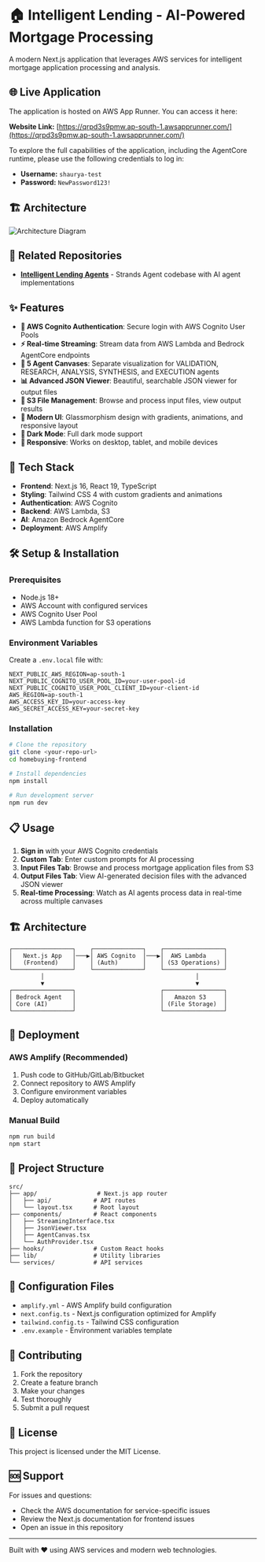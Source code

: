 # 🏠 Intelligent Lending - AI-Powered Mortgage Processing

A modern Next.js application that leverages AWS services for intelligent mortgage application processing and analysis.

## 🌐 Live Application

The application is hosted on AWS App Runner. You can access it here:

**Website Link:** [https://qrpd3s9pmw.ap-south-1.awsapprunner.com/](https://qrpd3s9pmw.ap-south-1.awsapprunner.com/)

To explore the full capabilities of the application, including the AgentCore runtime, please use the following credentials to log in:

- **Username:** `shaurya-test`
- **Password:** `NewPassword123!`

## 🏗️ Architecture

![Architecture Diagram](resources/arch.png)

## 🔗 Related Repositories

- **[Intelligent Lending Agents](https://github.com/Shaurya-Ps-Bisht/Intelligent-Lending-Agents)** - Strands Agent codebase with AI agent implementations

## ✨ Features

- **🔐 AWS Cognito Authentication**: Secure login with AWS Cognito User Pools
- **⚡ Real-time Streaming**: Stream data from AWS Lambda and Bedrock AgentCore endpoints
- **🤖 5 Agent Canvases**: Separate visualization for VALIDATION, RESEARCH, ANALYSIS, SYNTHESIS, and EXECUTION agents
- **📊 Advanced JSON Viewer**: Beautiful, searchable JSON viewer for output files
- **📁 S3 File Management**: Browse and process input files, view output results
- **🎨 Modern UI**: Glassmorphism design with gradients, animations, and responsive layout
- **🌙 Dark Mode**: Full dark mode support
- **📱 Responsive**: Works on desktop, tablet, and mobile devices

## 🚀 Tech Stack

- **Frontend**: Next.js 16, React 19, TypeScript
- **Styling**: Tailwind CSS 4 with custom gradients and animations
- **Authentication**: AWS Cognito
- **Backend**: AWS Lambda, S3
- **AI**: Amazon Bedrock AgentCore
- **Deployment**: AWS Amplify

## 🛠️ Setup & Installation

### Prerequisites
- Node.js 18+ 
- AWS Account with configured services
- AWS Cognito User Pool
- AWS Lambda function for S3 operations

### Environment Variables
Create a `.env.local` file with:

```env
NEXT_PUBLIC_AWS_REGION=ap-south-1
NEXT_PUBLIC_COGNITO_USER_POOL_ID=your-user-pool-id
NEXT_PUBLIC_COGNITO_USER_POOL_CLIENT_ID=your-client-id
AWS_REGION=ap-south-1
AWS_ACCESS_KEY_ID=your-access-key
AWS_SECRET_ACCESS_KEY=your-secret-key
```

### Installation
```bash
# Clone the repository
git clone <your-repo-url>
cd homebuying-frontend

# Install dependencies
npm install

# Run development server
npm run dev
```

## 📋 Usage

1. **Sign in** with your AWS Cognito credentials
2. **Custom Tab**: Enter custom prompts for AI processing
3. **Input Files Tab**: Browse and process mortgage application files from S3
4. **Output Files Tab**: View AI-generated decision files with the advanced JSON viewer
5. **Real-time Processing**: Watch as AI agents process data in real-time across multiple canvases

## 🏗️ Architecture

```
┌─────────────────┐    ┌──────────────┐    ┌─────────────────┐
│   Next.js App   │───▶│ AWS Cognito  │───▶│  AWS Lambda     │
│   (Frontend)    │    │ (Auth)       │    │ (S3 Operations) │
└─────────────────┘    └──────────────┘    └─────────────────┘
         │                                           │
         ▼                                           ▼
┌─────────────────┐                        ┌─────────────────┐
│ Bedrock Agent   │                        │   Amazon S3     │
│ Core (AI)       │                        │ (File Storage)  │
└─────────────────┘                        └─────────────────┘
```


## 🚀 Deployment

### AWS Amplify (Recommended)
1. Push code to GitHub/GitLab/Bitbucket
2. Connect repository to AWS Amplify
3. Configure environment variables
4. Deploy automatically

### Manual Build
```bash
npm run build
npm start
```

## 📁 Project Structure

```
src/
├── app/                 # Next.js app router
│   ├── api/            # API routes
│   └── layout.tsx      # Root layout
├── components/         # React components
│   ├── StreamingInterface.tsx
│   ├── JsonViewer.tsx
│   ├── AgentCanvas.tsx
│   └── AuthProvider.tsx
├── hooks/              # Custom React hooks
├── lib/                # Utility libraries
└── services/           # API services
```

## 🔧 Configuration Files

- `amplify.yml` - AWS Amplify build configuration
- `next.config.ts` - Next.js configuration optimized for Amplify
- `tailwind.config.ts` - Tailwind CSS configuration
- `.env.example` - Environment variables template

## 🤝 Contributing

1. Fork the repository
2. Create a feature branch
3. Make your changes
4. Test thoroughly
5. Submit a pull request

## 📄 License

This project is licensed under the MIT License.

## 🆘 Support

For issues and questions:
- Check the AWS documentation for service-specific issues
- Review the Next.js documentation for frontend issues
- Open an issue in this repository

---

Built with ❤️ using AWS services and modern web technologies.
